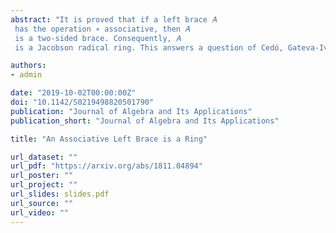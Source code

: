 ```yaml
---
abstract: "It is proved that if a left brace 𝐴
 has the operation ∗ associative, then 𝐴
 is a two-sided brace. Consequently, 𝐴
 is a Jacobson radical ring. This answers a question of Cedó, Gateva-Ivanova and Smoktunowicz."

authors:
- admin

date: "2019-10-02T00:00:00Z"
doi: "10.1142/S0219498820501790"
publication: "Journal of Algebra and Its Applications"
publication_short: "Journal of Algebra and Its Applications"

title: "An Associative Left Brace is a Ring"

url_dataset: ""
url_pdf: "https://arxiv.org/abs/1811.04894"
url_poster: ""
url_project: ""
url_slides: slides.pdf
url_source: ""
url_video: ""
---
```



